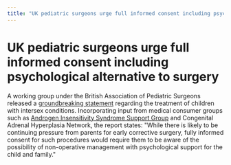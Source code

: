```yaml
---
title: "UK pediatric surgeons urge full informed consent including psychological alternative to surgery"
---
```


# UK pediatric surgeons urge full informed consent including psychological alternative to surgery

  
A working group under the British Association of Pediatric Surgeons released a [groundbreaking statement][1] regarding the treatment of children with intersex conditions. Incorporating input from medical consumer groups such as [Androgen Insensitivity Syndrome Support Group][2] and Congenital Adrenal Hyperplasia Network, the report states: "While there is likely to be continuing pressure from parents for early corrective surgery, fully informed consent for such procedures would require them to be aware of the possibility of non-operative management with psychological support for the child and family."

 [1]: http://www.baps.org.uk/documents/Intersex%20statement.htm
 [2]: http://www.aissg.org